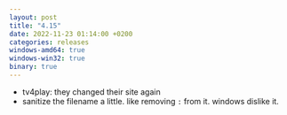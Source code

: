 ```yaml
---
layout: post
title: "4.15"
date: 2022-11-23 01:14:00 +0200
categories: releases
windows-amd64: true
windows-win32: true
binary: true
---
```


* tv4play: they changed their site again
* sanitize the filename a little. like removing `:` from it. windows dislike it.